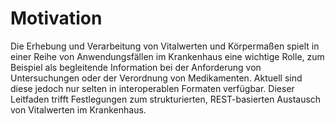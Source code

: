 # Motivation

Die Erhebung und Verarbeitung von Vitalwerten und Körpermaßen spielt in einer Reihe von Anwendungsfällen im Krankenhaus eine wichtige Rolle, zum Beispiel als begleitende Information bei der Anforderung von Untersuchungen oder der Verordnung von Medikamenten. Aktuell sind diese jedoch nur selten in interoperablen Formaten verfügbar. Dieser Leitfaden trifft Festlegungen zum strukturierten, REST-basierten Austausch von Vitalwerten im Krankenhaus. 
